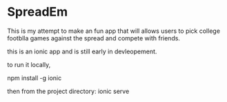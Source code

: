 # SpreadEm

This is my attempt to make an fun app that will allows users to pick college footblla games against the spread and compete with friends.

this is an ionic app and is still early in devleopement.

to run it locally,

npm install -g ionic

then from the project directory:
ionic serve
